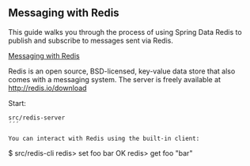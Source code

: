 ## Messaging with Redis
This guide walks you through the process of using Spring Data Redis to publish and subscribe to messages sent via Redis.

[Messaging with Redis](https://spring.io/guides/gs/messaging-redis/)


Redis is an open source, BSD-licensed, key-value data store that also comes with a messaging system.
The server is freely available at http://redis.io/download

Start:
```
src/redis-server
´´´

You can interact with Redis using the built-in client:
```
$ src/redis-cli
redis> set foo bar
OK
redis> get foo
"bar"
```

